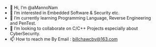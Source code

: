 - 👋 Hi, I’m @aMannoNam
- 👀 I’m interested in Embedded Software & Security etc.
- 🌱 I’m currently learning Programming Language, Reverse Engineering and PenTest.
- 💞️ I’m looking to collaborate on C/C++ Projects especially about CyberSecurity.
- 📫 How to reach me By Email : billchawcby@163.com

<!---
aMannoNam/aMannoNam is a ✨ special ✨ repository because its `README.md` (this file) appears on your GitHub profile.
You can click the Preview link to take a look at your changes.
--->
